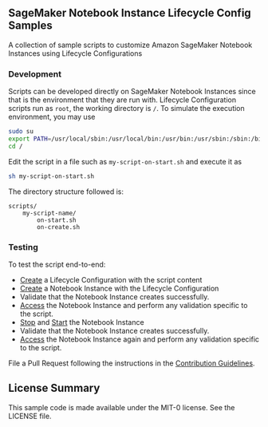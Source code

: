 ## SageMaker Notebook Instance Lifecycle Config Samples

A collection of sample scripts to customize Amazon SageMaker Notebook Instances using Lifecycle Configurations

### Development

Scripts can be developed directly on SageMaker Notebook Instances since that is the environment that they are run with. Lifecycle Configuration scripts run as `root`, the working directory is `/`.  To simulate the execution environment, you may use

```bash
sudo su
export PATH=/usr/local/sbin:/usr/local/bin:/usr/bin:/usr/sbin:/sbin:/bin
cd /
```

Edit the script in a file such as `my-script-on-start.sh` and execute it as

```bash
sh my-script-on-start.sh
```

The directory structure followed is:

```
scripts/
    my-script-name/
        on-start.sh
        on-create.sh
```

### Testing

To test the script end-to-end:

* [Create](https://docs.aws.amazon.com/sagemaker/latest/dg/API_CreateNotebookInstanceLifecycleConfig.html) a Lifecycle Configuration with the script content
* [Create](https://docs.aws.amazon.com/sagemaker/latest/dg/API_CreateNotebookInstance.html) a Notebook Instance with the Lifecycle Configuration
* Validate that the Notebook Instance creates successfully.
* [Access](https://docs.aws.amazon.com/sagemaker/latest/dg/API_CreatePresignedNotebookInstanceUrl.html) the Notebook Instance and perform any validation specific to the script.
* [Stop](https://docs.aws.amazon.com/sagemaker/latest/dg/API_StopNotebookInstance.html) and [Start](https://docs.aws.amazon.com/sagemaker/latest/dg/API_StartNotebookInstance.html) the Notebook Instance
* Validate that the Notebook Instance creates successfully.
* [Access](https://docs.aws.amazon.com/sagemaker/latest/dg/API_CreatePresignedNotebookInstanceUrl.html) the Notebook Instance again and perform any validation specific to the script.

File a Pull Request following the instructions in the [Contribution Guidelines](CONTRIBUTING.md).

## License Summary

This sample code is made available under the MIT-0 license. See the LICENSE file.
